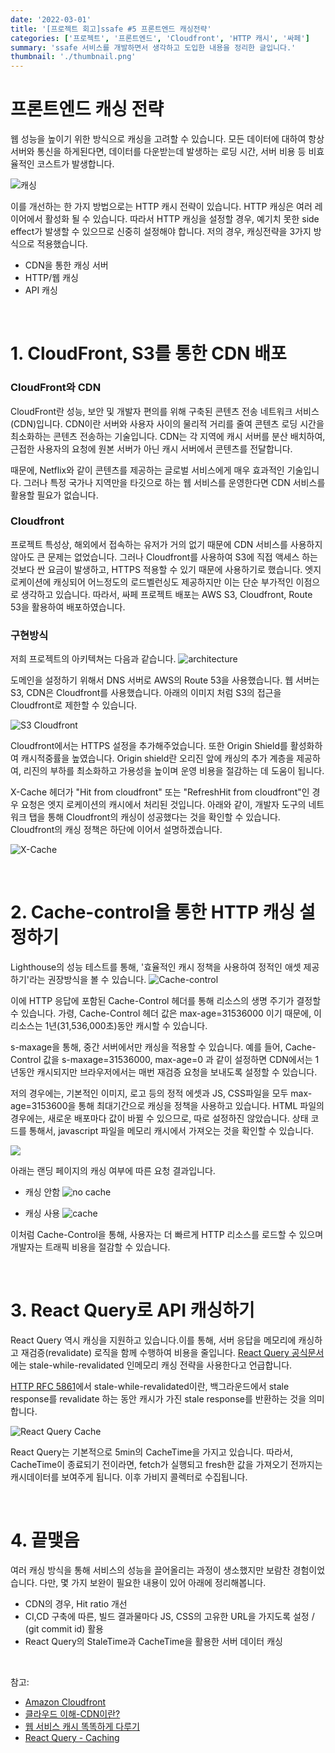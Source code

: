 ```yaml
---
date: '2022-03-01'
title: '[프로젝트 회고]ssafe #5 프론트엔드 캐싱전략'
categories: ['프로젝트', '프론트엔드', 'Cloudfront', 'HTTP 캐시', '싸페']
summary: 'ssafe 서비스를 개발하면서 생각하고 도입한 내용을 정리한 글입니다.'
thumbnail: './thumbnail.png'
---
```


# 프론트엔드 캐싱 전략

웹 성능을 높이기 위한 방식으로 캐싱을 고려할 수 있습니다. 모든 데이터에 대하여 항상 서버와 통신을 하게된다면, 데이터를 다운받는데 발생하는 로딩 시간, 서버 비용 등 비효율적인 코스트가 발생합니다.

![캐싱](https://i.imgur.com/yMC1uMH.png)

이를 개선하는 한 가지 방법으로는 HTTP 캐시 전략이 있습니다. HTTP 캐싱은 여러 레이어에서 활성화 될 수 있습니다. 따라서 HTTP 캐싱을 설정할 경우, 예기치 못한 side effect가 발생할 수 있으므로 신중히 설정해야 합니다.
저의 경우, 캐싱전략을 3가지 방식으로 적용했습니다.

- CDN을 통한 캐싱 서버
- HTTP/웹 캐싱
- API 캐싱

<br/>

# 1. CloudFront, S3를 통한 CDN 배포

### CloudFront와 CDN

CloudFront란 성능, 보안 및 개발자 편의를 위해 구축된 콘텐츠 전송 네트워크 서비스(CDN)입니다. CDN이란 서버와 사용자 사이의 물리적 거리를 줄여 콘텐츠 로딩 시간을 최소화하는 콘텐츠 전송하는 기술입니다. CDN는 각 지역에 캐시 서버를 분산 배치하여, 근접한 사용자의 요청에 원본 서버가 아닌 캐시 서버에서 콘텐츠를 전달합니다.

때문에, Netflix와 같이 콘텐츠를 제공하는 글로벌 서비스에게 매우 효과적인 기술입니다. 그러나 특정 국가나 지역만을 타깃으로 하는 웹 서비스를 운영한다면 CDN 서비스를 활용할 필요가 없습니다.

### Cloudfront

프로젝트 특성상, 해외에서 접속하는 유저가 거의 없기 때문에 CDN 서비스를 사용하지 않아도 큰 문제는 없었습니다. 그러나 Cloudfront를 사용하여 S3에 직접 액세스 하는 것보다 싼 요금이 발생하고, HTTPS 적용할 수 있기 때문에 사용하기로 했습니다. 엣지 로케이션에 캐싱되어 어느정도의 로드벨런싱도 제공하지만 이는 단순 부가적인 이점으로 생각하고 있습니다. 따라서, 싸페 프로젝트 배포는 AWS S3, Cloudfront, Route 53을 활용하여 배포하였습니다.

### 구현방식

저희 프로젝트의 아키텍쳐는 다음과 같습니다.
![architecture](https://user-images.githubusercontent.com/74908906/158919393-278e3803-d120-4f74-80d9-1182c9612e4a.png)

도메인을 설정하기 위해서 DNS 서버로 AWS의 Route 53을 사용했습니다.
웹 서버는 S3, CDN은 Cloudfront를 사용했습니다. 아래의 이미지 처럼 S3의 접근을 Cloudfront로 제한할 수 있습니다.

![S3 Cloudfront](https://i.imgur.com/Q1XH8yk.png)

Cloudfront에서는 HTTPS 설정을 추가해주었습니다. 또한 Origin Shield를 활성화하여 캐시적중률을 높였습니다. Origin shield란 오리진 앞에 캐싱의 추가 계층을 제공하여, 리진의 부하를 최소화하고 가용성을 높이며 운영 비용을 절감하는 데 도움이 됩니다.

X-Cache 헤더가 "Hit from cloudfront" 또는 "RefreshHit from cloudfront"인 경우 요청은 엣지 로케이션의 캐시에서 처리된 것입니다. 아래와 같이, 개발자 도구의 네트워크 탭을 통해 Cloudfront의 캐싱이 성공했다는 것을 확인할 수 있습니다. Cloudfront의 캐싱 정책은 하단에 이어서 설명하겠습니다.

![X-Cache](https://i.imgur.com/6v9vQhR.png)

<br/>

# 2. Cache-control을 통한 HTTP 캐싱 설정하기

Lighthouse의 성능 테스트를 통해, '효율적인 캐시 정책을 사용하여 정적인 애셋 제공하기'라는 권장방식을 볼 수 있습니다.
![Cache-control](https://i.imgur.com/OGSd22o.png)

이에 HTTP 응답에 포함된 Cache-Control 헤더를 통해 리소스의 생명 주기가 결정할 수 있습니다. 가령, Cache-Control 헤더 값은 max-age=31536000 이기 때문에, 이 리소스는 1년(31,536,000초)동안 캐시할 수 있습니다.

s-maxage을 통해, 중간 서버에서만 캐싱을 적용할 수 있습니다. 예를 들어, Cache-Control 값을 s-maxage=31536000, max-age=0 과 같이 설정하면 CDN에서는 1년동안 캐시되지만 브라우저에서는 매번 재검증 요청을 보내도록 설정할 수 있습니다.

저의 경우에는, 기본적인 이미지, 로고 등의 정적 에셋과 JS, CSS파일을 모두 max-age=3153600을 통해 최대기간으로 캐싱을 정책을 사용하고 있습니다. HTML 파일의 경우에는, 새로운 배포마다 값이 바뀔 수 있으므로, 따로 설정하진 않았습니다. 상태 코드를 통해서, javascript 파일을 메모리 캐시에서 가져오는 것을 확인할 수 있습니다.

![](https://i.imgur.com/zM9ckC7.png)

아래는 랜딩 페이지의 캐싱 여부에 따른 요청 결과입니다.

- 캐싱 안함
  ![no cache](https://i.imgur.com/Vyve1vL.png)

- 캐싱 사용
  ![cache](https://i.imgur.com/Qy6orMC.png)

이처럼 Cache-Control을 통해, 사용자는 더 빠르게 HTTP 리소스를 로드할 수 있으며 개발자는 트래픽 비용을 절감할 수 있습니다.

<br/>

# 3. React Query로 API 캐싱하기

React Query 역시 캐싱을 지원하고 있습니다.이를 통해, 서버 응답을 메모리에 캐싱하고 재검증(revalidate) 로직을 함께 수행하여 비용을 줄입니다. [React Query 공식문서](https://react-query-v2.tanstack.com/docs/guides/caching)에는 stale-while-revalidated 인메모리 캐싱 전략을 사용한다고 언급합니다.

[HTTP RFC 5861](https://datatracker.ietf.org/doc/html/rfc5861)에서 stale-while-revalidated이란, 백그라운드에서 stale response를 revalidate 하는 동안 캐시가 가진 stale response를 반환하는 것을 의미합니다.

![React Query Cache](https://i.imgur.com/89Bu6Zo.png)

React Query는 기본적으로 5min의 CacheTime을 가지고 있습니다. 따라서, CacheTime이 종료되기 전이라면, fetch가 실행되고 fresh한 값을 가져오기 전까지는 캐시데이터를 보여주게 됩니다. 이후 가비지 콜렉터로 수집됩니다.

<br/>

# 4. 끝맺음

여러 캐싱 방식을 통해 서비스의 성능을 끌어올리는 과정이 생소했지만 보람찬 경험이었습니다. 다만, 몇 가지 보완이 필요한 내용이 있어 아래에 정리해봅니다.

- CDN의 경우, Hit ratio 개선
- CI,CD 구축에 따른, 빌드 결과물마다 JS, CSS의 고유한 URL을 가지도록 설정 / (git commit id) 활용
- React Query의 StaleTime과 CacheTime을 활용한 서버 데이터 캐싱

<br/>

참고:

- [Amazon Cloudfront](https://aws.amazon.com/ko/cloudfront/)
- [클라우드 이해-CDN이란?](https://library.gabia.com/contents/infrahosting/8985/)
- [웹 서비스 캐시 똑똑하게 다루기](https://toss.tech/article/smart-web-service-cache)
- [React Query - Caching](https://react-query-v2.tanstack.com/docs/guides/caching)
